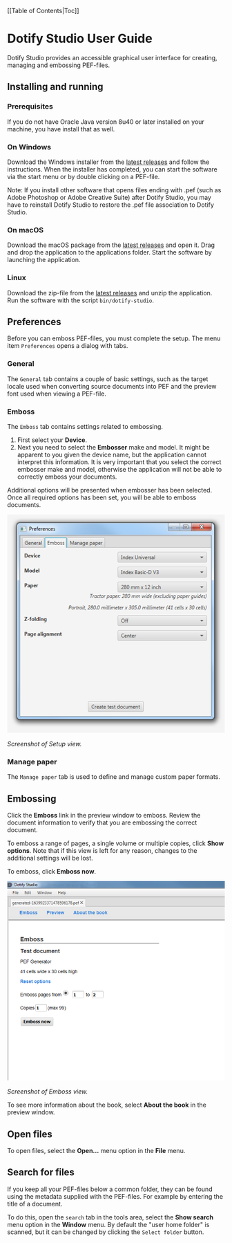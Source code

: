 [[Table of Contents|Toc]]

# Dotify Studio User Guide #
Dotify Studio provides an accessible graphical user interface for creating, managing and embossing PEF-files.

## Installing and running ##
### Prerequisites ###
If you do not have Oracle Java version 8u40 or later installed on your machine, you have install that as well. 

### On Windows ###
Download the Windows installer from the [latest releases](https://github.com/brailleapps/dotify-studio/releases) and follow the instructions. When the installer has completed, you can start the software via the start menu or by double clicking on a PEF-file.

Note: If you install other software that opens files ending with .pef (such as Adobe Photoshop or Adobe Creative Suite) after Dotify Studio, 
you may have to reinstall Dotify Studio to restore the .pef file association to Dotify Studio.

### On macOS ###
Download the macOS package from the [latest releases](https://github.com/brailleapps/dotify-studio/releases) and open it. Drag and drop the application to the applications folder. Start the software by launching the application.

### Linux ###
Download the zip-file from the [latest releases](https://github.com/brailleapps/dotify-studio/releases) and unzip the application. Run the software with the script `bin/dotify-studio`.

## Preferences ##
Before you can emboss PEF-files, you must complete the setup. The menu item `Preferences` opens a dialog with tabs.

### General ###
The `General` tab contains a couple of basic settings, such as the target locale used when converting source documents into PEF and the preview font used when viewing a PEF-file. 

### Emboss ###
The `Emboss` tab contains settings related to embossing. 
 1. First select your **Device**. 
 1. Next you need to select the **Embosser** make and model. It might be apparent to you given the device name, but the application cannot interpret this information. It is very important that you select the correct embosser make and model, otherwise the application will not be able to correctly emboss your documents.

Additional options will be presented when embosser has been selected. Once all required options has been set, you will be able to emboss documents.

![Setup view](images/EmbosserSetup.png)

_Screenshot of Setup view._

### Manage paper ###
The `Manage paper` tab is used to define and manage custom paper formats.

## Embossing ##
Click the **Emboss** link in the preview window to emboss. Review the document information to verify that you are embossing the correct document.

To emboss a range of pages, a single volume or multiple copies, click **Show options**. Note that if this view is left for any reason, changes to the additional settings will be lost.

To emboss, click **Emboss now**.

![Emboss view](images/EmbossView.png)

_Screenshot of Emboss view._

To see more information about the book, select **About the book** in the preview window.

## Open files ##
To open files, select the **Open...** menu option in the **File** menu. 


## Search for files ##
If you keep all your PEF-files below a common folder, they can be found using the metadata supplied with the PEF-files.
For example by entering the title of a document.

To do this, open the `search` tab in the tools area, select the **Show search** menu option in the **Window** menu. By default
the "user home folder" is scanned, but it can be changed by clicking the `Select folder` button.